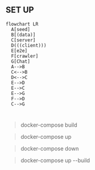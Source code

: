 ## SET UP

```mermaid
flowchart LR
  A[seed]
  B[(data)]
  C[server]
  D(((client)))
  E[e2e]
  F[crawler]
  G[Chat]
  A-->B
  C<-->B
  D<-->C
  E-->D
  E-->C
  E-->G
  F-->D
  C-->G
```

#

> docker-compose build

> docker-compose up

> docker-compose down

> docker-compose up --build
